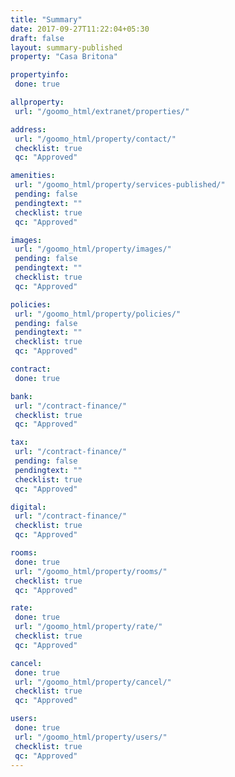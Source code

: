 ```yaml
---
title: "Summary"
date: 2017-09-27T11:22:04+05:30
draft: false
layout: summary-published
property: "Casa Britona"

propertyinfo:
 done: true

allproperty:
 url: "/goomo_html/extranet/properties/"

address:
 url: "/goomo_html/property/contact/"
 checklist: true
 qc: "Approved"

amenities:
 url: "/goomo_html/property/services-published/"
 pending: false
 pendingtext: ""
 checklist: true
 qc: "Approved"

images:
 url: "/goomo_html/property/images/"
 pending: false
 pendingtext: ""
 checklist: true
 qc: "Approved"

policies:
 url: "/goomo_html/property/policies/"
 pending: false
 pendingtext: ""
 checklist: true
 qc: "Approved"

contract:
 done: true

bank:
 url: "/contract-finance/"
 checklist: true
 qc: "Approved"

tax:
 url: "/contract-finance/"
 pending: false
 pendingtext: ""
 checklist: true
 qc: "Approved"

digital:
 url: "/contract-finance/"
 checklist: true
 qc: "Approved"

rooms:
 done: true
 url: "/goomo_html/property/rooms/"
 checklist: true
 qc: "Approved"

rate:
 done: true
 url: "/goomo_html/property/rate/"
 checklist: true
 qc: "Approved"

cancel:
 done: true
 url: "/goomo_html/property/cancel/"
 checklist: true
 qc: "Approved"

users:
 done: true
 url: "/goomo_html/property/users/"
 checklist: true
 qc: "Approved"
---
```


